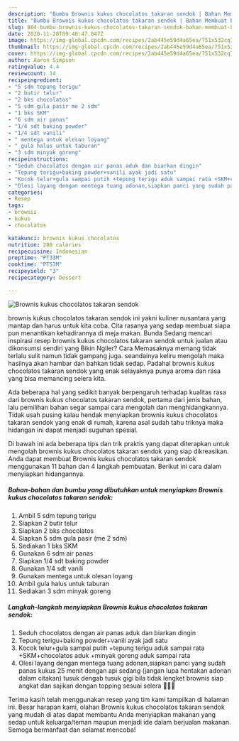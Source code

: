 ```yaml
---
description: "Bumbu Brownis kukus chocolatos takaran sendok | Bahan Membuat Brownis kukus chocolatos takaran sendok Yang Bikin Ngiler"
title: "Bumbu Brownis kukus chocolatos takaran sendok | Bahan Membuat Brownis kukus chocolatos takaran sendok Yang Bikin Ngiler"
slug: 804-bumbu-brownis-kukus-chocolatos-takaran-sendok-bahan-membuat-brownis-kukus-chocolatos-takaran-sendok-yang-bikin-ngiler
date: 2020-11-28T09:40:47.047Z
image: https://img-global.cpcdn.com/recipes/2ab445e59d4a65ea/751x532cq70/brownis-kukus-chocolatos-takaran-sendok-foto-resep-utama.jpg
thumbnail: https://img-global.cpcdn.com/recipes/2ab445e59d4a65ea/751x532cq70/brownis-kukus-chocolatos-takaran-sendok-foto-resep-utama.jpg
cover: https://img-global.cpcdn.com/recipes/2ab445e59d4a65ea/751x532cq70/brownis-kukus-chocolatos-takaran-sendok-foto-resep-utama.jpg
author: Aaron Simpson
ratingvalue: 4.4
reviewcount: 14
recipeingredient:
- "5 sdm tepung terigu"
- "2 butir telur"
- "2 bks chocolatos"
- "5 sdm gula pasir me 2 sdm"
- "1 bks SKM"
- "6 sdm air panas"
- "1/4 sdt baking powder"
- "1/4 sdt vanili"
- " mentega untuk olesan loyang"
- " gula halus untuk taburan"
- "3 sdm minyak goreng"
recipeinstructions:
- "Seduh chocolatos dengan air panas aduk dan biarkan dingin"
- "Tepung terigu+baking powder+vanili ayak jadi satu"
- "Kocok telur+gula sampai putih +tepung terigu aduk sampai rata +SKM+chocolatos aduk +minyak goreng aduk sampai rata"
- "Olesi layang dengan mentega tuang adonan,siapkan panci yang sudah panas kukus 25 menit dengan api sedang (jangan lupa hentakan adonan dalam citakan) tusuk dengab tusuk gigi bila tidak lengket brownis siap angkat dan sajikan dengan topping sesuai selera 🥰🥰🥰"
categories:
- Resep
tags:
- brownis
- kukus
- chocolatos

katakunci: brownis kukus chocolatos 
nutrition: 208 calories
recipecuisine: Indonesian
preptime: "PT33M"
cooktime: "PT57M"
recipeyield: "3"
recipecategory: Dessert

---
```



![Brownis kukus chocolatos takaran sendok](https://img-global.cpcdn.com/recipes/2ab445e59d4a65ea/751x532cq70/brownis-kukus-chocolatos-takaran-sendok-foto-resep-utama.jpg)


brownis kukus chocolatos takaran sendok ini yakni kuliner nusantara yang mantap dan harus untuk kita coba. Cita rasanya yang sedap membuat siapa pun menantikan kehadirannya di meja makan.
Bunda Sedang mencari inspirasi resep brownis kukus chocolatos takaran sendok untuk jualan atau dikonsumsi sendiri yang Bikin Ngiler? Cara Memasaknya memang tidak terlalu sulit namun tidak gampang juga. seandainya keliru mengolah maka hasilnya akan hambar dan bahkan tidak sedap. Padahal brownis kukus chocolatos takaran sendok yang enak selayaknya punya aroma dan rasa yang bisa memancing selera kita.



Ada beberapa hal yang sedikit banyak berpengaruh terhadap kualitas rasa dari brownis kukus chocolatos takaran sendok, pertama dari jenis bahan, lalu pemilihan bahan segar sampai cara mengolah dan menghidangkannya. Tidak usah pusing kalau hendak menyiapkan brownis kukus chocolatos takaran sendok yang enak di rumah, karena asal sudah tahu triknya maka hidangan ini dapat menjadi suguhan spesial.


Di bawah ini ada beberapa tips dan trik praktis yang dapat diterapkan untuk mengolah brownis kukus chocolatos takaran sendok yang siap dikreasikan. Anda dapat membuat Brownis kukus chocolatos takaran sendok menggunakan 11 bahan dan 4 langkah pembuatan. Berikut ini cara dalam menyiapkan hidangannya.

<!--inarticleads1-->

##### Bahan-bahan dan bumbu yang dibutuhkan untuk menyiapkan Brownis kukus chocolatos takaran sendok:

1. Ambil 5 sdm tepung terigu
1. Siapkan 2 butir telur
1. Siapkan 2 bks chocolatos
1. Siapkan 5 sdm gula pasir (me 2 sdm)
1. Sediakan 1 bks SKM
1. Gunakan 6 sdm air panas
1. Siapkan 1/4 sdt baking powder
1. Gunakan 1/4 sdt vanili
1. Gunakan  mentega untuk olesan loyang
1. Ambil  gula halus untuk taburan
1. Sediakan 3 sdm minyak goreng




<!--inarticleads2-->

##### Langkah-langkah menyiapkan Brownis kukus chocolatos takaran sendok:

1. Seduh chocolatos dengan air panas aduk dan biarkan dingin
1. Tepung terigu+baking powder+vanili ayak jadi satu
1. Kocok telur+gula sampai putih +tepung terigu aduk sampai rata +SKM+chocolatos aduk +minyak goreng aduk sampai rata
1. Olesi layang dengan mentega tuang adonan,siapkan panci yang sudah panas kukus 25 menit dengan api sedang (jangan lupa hentakan adonan dalam citakan) tusuk dengab tusuk gigi bila tidak lengket brownis siap angkat dan sajikan dengan topping sesuai selera 🥰🥰🥰




Terima kasih telah menggunakan resep yang tim kami tampilkan di halaman ini. Besar harapan kami, olahan Brownis kukus chocolatos takaran sendok yang mudah di atas dapat membantu Anda menyiapkan makanan yang sedap untuk keluarga/teman maupun menjadi ide dalam berjualan makanan. Semoga bermanfaat dan selamat mencoba!
